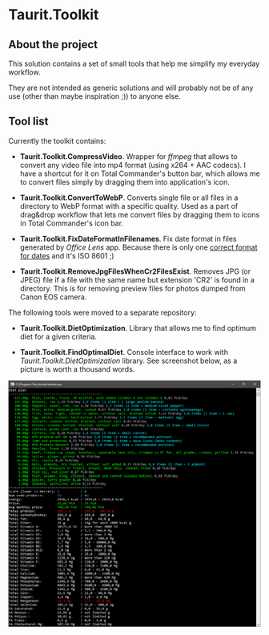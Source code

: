 # Taurit.Toolkit

## About the project

This solution contains a set of small tools that help me simplify my everyday workflow.

They are not intended as generic solutions and will probably not be of any use (other than maybe inspiration ;)) to anyone else.

## Tool list

Currently the toolkit contains:

* __Taurit.Toolkit.CompressVideo__. Wrapper for _ffmpeg_ that allows to convert any video file into mp4 format (using x264 + AAC codecs). I have a shortcut for it on Total Commander's button bar, which allows me to convert files simply by dragging them into application's icon.

* __Taurit.Toolkit.ConvertToWebP__. Converts single file or all files in a directory to WebP format with a specific quality. Used as a part of drag&drop workflow that lets me convert files by dragging them to icons in Total Commander's icon bar.

* __Taurit.Toolkit.FixDateFormatInFilenames__. Fix date format in files generated by _Office Lens_ app. Because there is only one [correct format for dates](https://xkcd.com/1179/) and it's ISO 8601 ;)

* __Taurit.Toolkit.RemoveJpgFilesWhenCr2FilesExist__. Removes JPG (or JPEG) file if a file with the same name but extension 'CR2' is found in a directory. This is for removing preview files for photos dumped from Canon EOS camera.


The following tools were moved to a separate repository:

* __Taurit.Toolkit.DietOptimization__. Library that allows me to find optimum diet for a given criteria.

* __Taurit.Toolkit.FindOptimalDiet__. Console interface to work with _Taurit.Toolkit.DietOptimization_ library. See screenshot below, as a picture is worth a thousand words.

![Taurit.Toolkit.FindOptimumDiet](docs/images/find-optimum-diet-tool-screenshot.png)
